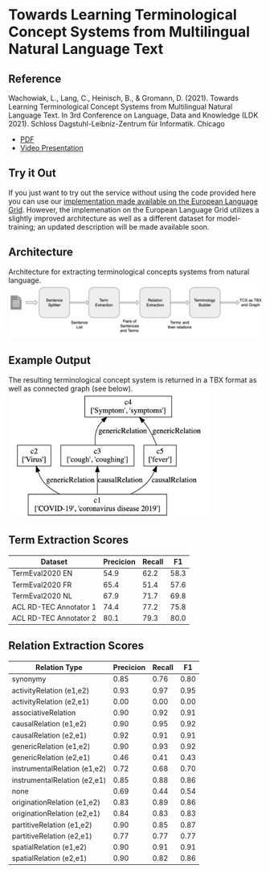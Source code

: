 # Towards Learning Terminological Concept Systems from Multilingual Natural Language Text

## Reference
Wachowiak, L., Lang, C., Heinisch, B., & Gromann, D. (2021). Towards Learning Terminological Concept Systems from Multilingual Natural Language Text. In 3rd Conference on Language, Data and Knowledge (LDK 2021). Schloss Dagstuhl-Leibniz-Zentrum für Informatik.
Chicago	
- [PDF](https://drops.dagstuhl.de/opus/volltexte/2021/14558/pdf/OASIcs-LDK-2021-22.pdf)
- [Video Presentation](https://www.youtube.com/watch?v=Kb8bnb15VLI)

## Try it Out
If you just want to try out the service without using the code provided here you can use our [implementation made available on the European Language Grid](https://live.european-language-grid.eu/catalogue/tool-service/8122). However, the implemenation on the European Language Grid utilizes a slightly improved architecture as well as a different dataset for model-training; an updated description will be made available soon. 


## Architecture
Architecture for extracting terminological concepts systems from natural language.
![PicArchitecture](/architecture.png)

## Example Output
The resulting terminological concept system is returned in a TBX format as well as connected graph (see below).   
<img src="/example_output_graph.png" alt="PicExampleGraphOutput" width="400"/>

## Term Extraction Scores

|  Dataset | Precicion |  Recall |  F1 |  
|---|---|---|---|
|  TermEval2020 EN |  54.9 | 62.2  | 58.3  |   
| TermEval2020 FR |  65.4 | 51.4  | 57.6  |   
|  TermEval2020 NL |  67.9 | 71.7  | 69.8  |
|  ACL RD-TEC Annotator 1 |  74.4 | 77.2  | 75.8  |
|  ACL RD-TEC Annotator 2 |  80.1 | 79.3  | 80.0  |

## Relation Extraction Scores

|  Relation Type | Precicion |  Recall |  F1 |  
|---|---|---|---|
|  synonymy|  0.85 |  0.76 |  0.80 |   
| activityRelation (e1,e2) |  0.93 | 0.97 |  0.95 |   
|  activityRelation (e2,e1) |  0.00 | 0.00 | 0.00  |
|  associativeRelation |  0.90 | 0.92  | 0.91  |
|  causalRelation (e1,e2) | 0.90  |  0.95 |  0.92 |
|  causalRelation (e2,e1) |  0.92 |  0.91 |  0.91 |
|  genericRelation (e1,e2) |  0.90 | 0.93  | 0.92  |
|  genericRelation (e2,e1) |  0.46 | 0.41  | 0.43  |
|  instrumentalRelation (e1,e2) | 0.72  | 0.68  |  0.70 |
|  instrumentalRelation (e2,e1) |  0.85 |  0.88 |  0.86 |
|  none | 0.69  |  0.44 |  0.54 |
|  originationRelation (e1,e2) | 0.83  |  0.89 |  0.86 |
|  originationRelation (e2,e1) |  0.84|  0.83 | 0.83  |
|  partitiveRelation (e1,e2) |  0.90 |  0.85 |  0.87 |
|  partitiveRelation (e2,e1) |  0.77 |  0.77 |  0.77 |
|  spatialRelation (e1,e2) |  0.90 |  0.91 |  0.91 |
|  spatialRelation (e2,e1) |  0.90 |   0.82| 0.86  |
